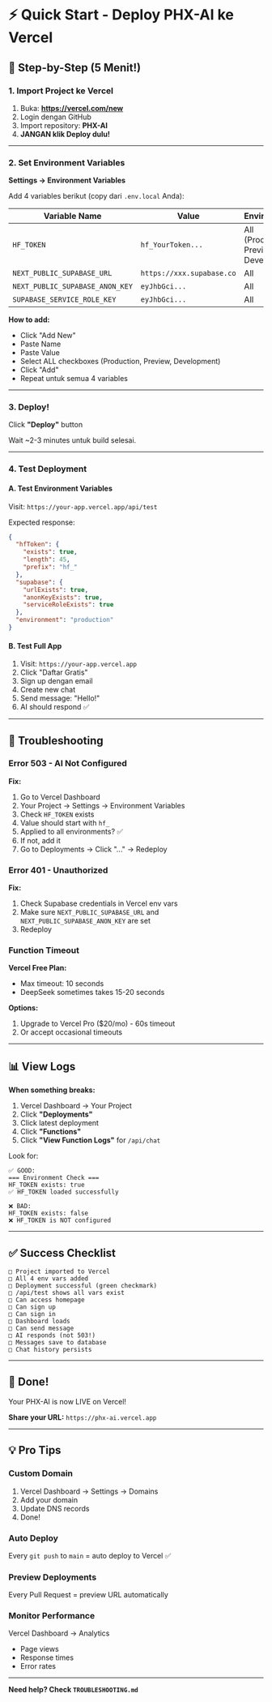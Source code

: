 # ⚡ Quick Start - Deploy PHX-AI ke Vercel

## 🎯 Step-by-Step (5 Menit!)

### 1. Import Project ke Vercel

1. Buka: **https://vercel.com/new**
2. Login dengan GitHub
3. Import repository: **PHX-AI**
4. **JANGAN klik Deploy dulu!**

---

### 2. Set Environment Variables

**Settings → Environment Variables**

Add 4 variables berikut (copy dari `.env.local` Anda):

| Variable Name | Value | Environments |
|--------------|--------|--------------|
| `HF_TOKEN` | `hf_YourToken...` | All (Production, Preview, Development) |
| `NEXT_PUBLIC_SUPABASE_URL` | `https://xxx.supabase.co` | All |
| `NEXT_PUBLIC_SUPABASE_ANON_KEY` | `eyJhbGci...` | All |
| `SUPABASE_SERVICE_ROLE_KEY` | `eyJhbGci...` | All |

**How to add:**
- Click "Add New"
- Paste Name
- Paste Value
- Select ALL checkboxes (Production, Preview, Development)
- Click "Add"
- Repeat untuk semua 4 variables

---

### 3. Deploy!

Click **"Deploy"** button

Wait ~2-3 minutes untuk build selesai.

---

### 4. Test Deployment

#### A. Test Environment Variables
Visit: `https://your-app.vercel.app/api/test`

Expected response:
```json
{
  "hfToken": {
    "exists": true,
    "length": 45,
    "prefix": "hf_"
  },
  "supabase": {
    "urlExists": true,
    "anonKeyExists": true,
    "serviceRoleExists": true
  },
  "environment": "production"
}
```

#### B. Test Full App
1. Visit: `https://your-app.vercel.app`
2. Click "Daftar Gratis"
3. Sign up dengan email
4. Create new chat
5. Send message: "Hello!"
6. AI should respond ✅

---

## 🚨 Troubleshooting

### Error 503 - AI Not Configured

**Fix:**
1. Go to Vercel Dashboard
2. Your Project → Settings → Environment Variables
3. Check `HF_TOKEN` exists
4. Value should start with `hf_`
5. Applied to all environments? ✅
6. If not, add it
7. Go to Deployments → Click "..." → Redeploy

### Error 401 - Unauthorized

**Fix:**
1. Check Supabase credentials in Vercel env vars
2. Make sure `NEXT_PUBLIC_SUPABASE_URL` and `NEXT_PUBLIC_SUPABASE_ANON_KEY` are set
3. Redeploy

### Function Timeout

**Vercel Free Plan:**
- Max timeout: 10 seconds
- DeepSeek sometimes takes 15-20 seconds

**Options:**
1. Upgrade to Vercel Pro ($20/mo) - 60s timeout
2. Or accept occasional timeouts

---

## 📊 View Logs

**When something breaks:**

1. Vercel Dashboard → Your Project
2. Click **"Deployments"**
3. Click latest deployment
4. Click **"Functions"**
5. Click **"View Function Logs"** for `/api/chat`

Look for:
```
✅ GOOD:
=== Environment Check ===
HF_TOKEN exists: true
✅ HF_TOKEN loaded successfully

❌ BAD:
HF_TOKEN exists: false
❌ HF_TOKEN is NOT configured
```

---

## ✅ Success Checklist

```
□ Project imported to Vercel
□ All 4 env vars added
□ Deployment successful (green checkmark)
□ /api/test shows all vars exist
□ Can access homepage
□ Can sign up
□ Can sign in
□ Dashboard loads
□ Can send message
□ AI responds (not 503!)
□ Messages save to database
□ Chat history persists
```

---

## 🎉 Done!

Your PHX-AI is now LIVE on Vercel!

**Share your URL:**
`https://phx-ai.vercel.app`

---

## 💡 Pro Tips

### Custom Domain
1. Vercel Dashboard → Settings → Domains
2. Add your domain
3. Update DNS records
4. Done!

### Auto Deploy
Every `git push` to `main` = auto deploy to Vercel ✅

### Preview Deployments
Every Pull Request = preview URL automatically

### Monitor Performance
Vercel Dashboard → Analytics
- Page views
- Response times
- Error rates

---

**Need help? Check `TROUBLESHOOTING.md`**

